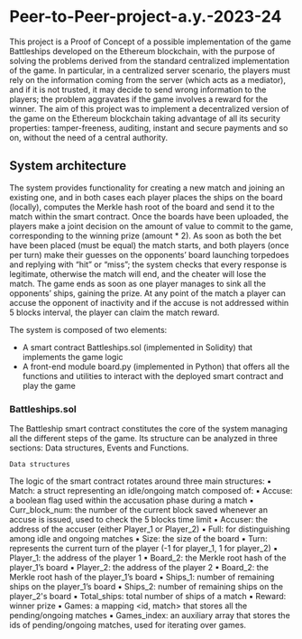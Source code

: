 # Peer-to-Peer-project-a.y.-2023-24

This project is a Proof of Concept of a possible implementation of the game Battleships developed on the
Ethereum blockchain, with the purpose of solving the problems derived from the standard centralized
implementation of the game. In particular, in a centralized server scenario, the players must rely on the
information coming from the server (which acts as a mediator), and if it is not trusted, it may decide to send
wrong information to the players; the problem aggravates if the game involves a reward for the winner.
The aim of this project was to implement a decentralized version of the game on the Ethereum blockchain
taking advantage of all its security properties: tamper-freeness, auditing, instant and secure payments and
so on, without the need of a central authority.

## System architecture
The system provides functionality for creating a new match and joining an existing one, and in both cases each player places the ships on the board (locally), computes the Merkle hash root of the board and send it to the match within the smart contract. Once the boards have been uploaded, the players make a joint decision on the amount of value to commit to the game, corresponding to the winning prize (amount * 2). As soon as both the bet have been placed (must be equal) the match starts, and both players (once per turn) make their guesses on the opponents’ board launching torpedoes and replying with “hit” or “miss”; the system checks that every response is legitimate, otherwise the match will end, and the cheater will lose the match. The game ends as soon as one player manages to sink all the opponents’ ships, gaining the prize. At any point of the match a player can accuse the opponent of inactivity and if the accuse is not addressed
within 5 blocks interval, the player can claim the match reward. 

The system is composed of two elements:
- A smart contract Battleships.sol (implemented in Solidity) that implements the game logic
- A front-end module board.py (implemented in Python) that offers all the functions and utilities to interact with the deployed smart contract and play the game

### Battleships.sol
The Battleship smart contract constitutes the core of the system managing all the different steps of the
game. Its structure can be analyzed in three sections: Data structures, Events and Functions.

```
Data structures
```
The logic of the smart contract rotates around three main structures:
▪ Match: a struct representing an idle/ongoing match composed of:
▪ Accuse: a boolean flag used within the accusation phase during a match
▪ Curr_block_num: the number of the current block saved whenever an accuse is issued, used
to check the 5 blocks time limit
▪ Accuser: the address of the accuser (either Player_1 or Player_2)
▪ Full: for distinguishing among idle and ongoing matches
▪ Size: the size of the board
▪ Turn: represents the current turn of the player (-1 for player_1, 1 for player_2)
▪ Player_1: the address of the player 1
▪ Board_2: the Merkle root hash of the player_1’s board
▪ Player_2: the address of the player 2
▪ Board_2: the Merkle root hash of the player_1’s board
▪ Ships_1: number of remaining ships on the player_1’s board
▪ Ships_2: number of remaining ships on the player_2's board
▪ Total_ships: total number of ships of a match
▪ Reward: winner prize
▪ Games: a mapping <id, match> that stores all the pending/ongoing matches
▪ Games_index: an auxiliary array that stores the ids of pending/ongoing matches, used for iterating
over games.
